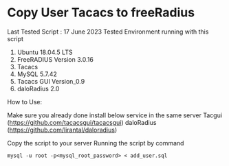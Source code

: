 # Copy User Tacacs to freeRadius

Last Tested Script : 17 June 2023
Tested Environment running with this script
  1. Ubuntu 18.04.5 LTS
  2. FreeRADIUS Version 3.0.16
  3. Tacacs
  5. MySQL 5.7.42
  6. Tacacs GUI Version_0.9
  7. daloRadius 2.0

How to Use:

Make sure you already done install  below service in the same server 
  Tacgui (https://github.com/tacacsgui/tacacsgui)
  daloRadius  (https://github.com/lirantal/daloradius)

Copy the script to your server
Running the script by command

```mysql -u root -p<mysql_root_password> < add_user.sql ```

